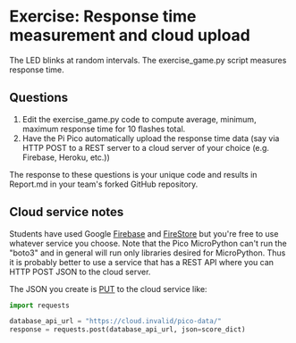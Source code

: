 # Exercise: Response time measurement and cloud upload

The LED blinks at random intervals.
The exercise_game.py script measures response time.

## Questions

1. Edit the exercise_game.py code to compute average, minimum, maximum response time for 10 flashes total.
2. Have the Pi Pico automatically upload the response time data (say via HTTP POST to a REST server to a cloud server of your choice (e.g. Firebase, Heroku, etc.))

The response to these questions is your unique code and results in Report.md in your team's forked GitHub repository.

## Cloud service notes

Students have used Google
[Firebase](
https://firebase.google.com/docs)
and
[FireStore](https://firebase.google.com/docs/firestore/quickstart)
but you're free to use whatever service you choose.
Note that the Pico MicroPython can't run the "boto3" and in general will run only libraries desired for MicroPython.
Thus it is probably better to use a service that has a REST API where you can HTTP POST JSON to the cloud server.

The JSON you create is
[PUT](https://firebase.google.com/docs/reference/rest/database/#section-put)
to the cloud service like:

```python
import requests

database_api_url = "https://cloud.invalid/pico-data/"
response = requests.post(database_api_url, json=score_dict)
```
